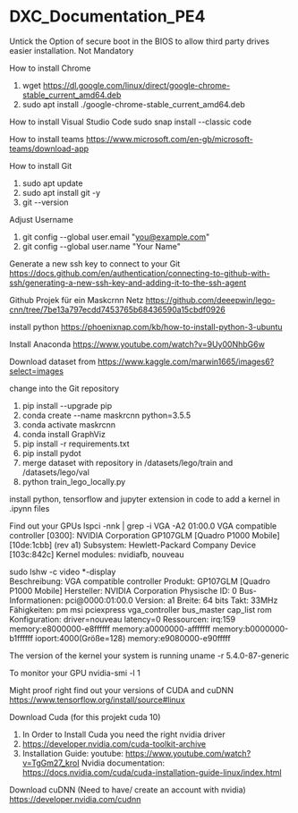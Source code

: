 # DXC_Documentation_PE4

Untick the Option of secure boot in the BIOS to allow third party drives easier installation. Not Mandatory

How to install Chrome 
1. wget https://dl.google.com/linux/direct/google-chrome-stable_current_amd64.deb
2. sudo apt install ./google-chrome-stable_current_amd64.deb

How to install Visual Studio Code
sudo snap install --classic code

How to install teams 
https://www.microsoft.com/en-gb/microsoft-teams/download-app

How to install Git
1. sudo apt update
2. sudo apt install git -y
3. git --version

Adjust Username 
1. git config --global user.email "you@example.com"
2. git config --global user.name "Your Name"

Generate a new ssh key to connect to your Git
https://docs.github.com/en/authentication/connecting-to-github-with-ssh/generating-a-new-ssh-key-and-adding-it-to-the-ssh-agent


Github Projek für ein Maskcrnn Netz
https://github.com/deeepwin/lego-cnn/tree/7be13a797ecdd7453765b68436590a15cbdf0926

install python 
https://phoenixnap.com/kb/how-to-install-python-3-ubuntu

Install Anaconda 
https://www.youtube.com/watch?v=9Uy00NhbG6w

Download dataset from
https://www.kaggle.com/marwin1665/images6?select=images

change into the Git repository 
1. pip install --upgrade pip
2. conda create --name maskrcnn python=3.5.5 
3. conda activate maskrcnn 
4. conda install GraphViz
5. pip install -r requirements.txt
6. pip install pydot
7. merge dataset with repository in /datasets/lego/train and /datasets/lego/val
8. python train_lego_locally.py

install python, tensorflow and jupyter extension in code to add a kernel in .ipynn files

Find out your GPUs
lspci -nnk | grep -i VGA -A2
	01:00.0 VGA compatible controller [0300]: NVIDIA Corporation GP107GLM [Quadro P1000 Mobile] [10de:1cbb] (rev a1)
	Subsystem: Hewlett-Packard Company Device [103c:842c]
	Kernel modules: nvidiafb, nouveau

sudo lshw -c video
  *-display                 
       Beschreibung: VGA compatible controller
       Produkt: GP107GLM [Quadro P1000 Mobile]
       Hersteller: NVIDIA Corporation
       Physische ID: 0
       Bus-Informationen: pci@0000:01:00.0
       Version: a1
       Breite: 64 bits
       Takt: 33MHz
       Fähigkeiten: pm msi pciexpress vga_controller bus_master cap_list rom
       Konfiguration: driver=nouveau latency=0
       Ressourcen: irq:159 memory:e8000000-e8ffffff memory:a0000000-afffffff memory:b0000000-b1ffffff ioport:4000(Größe=128) memory:e9080000-e90fffff




The version of the kernel your system is running 
uname -r
5.4.0-87-generic


To monitor your GPU
nvidia-smi -l 1


Might proof right
find out your versions of CUDA and cuDNN
https://www.tensorflow.org/install/source#linux

Download Cuda (for this projekt cuda 10)
1. In Order to Install Cuda you need the right nvidia driver 
1. https://developer.nvidia.com/cuda-toolkit-archive
2. Installation Guide: 
	youtube: https://www.youtube.com/watch?v=TgGm27_kroI
	Nvidia documentation: https://docs.nvidia.com/cuda/cuda-installation-guide-linux/index.html



Download cuDNN (Need to have/ create an account with nvidia)
https://developer.nvidia.com/cudnn 



